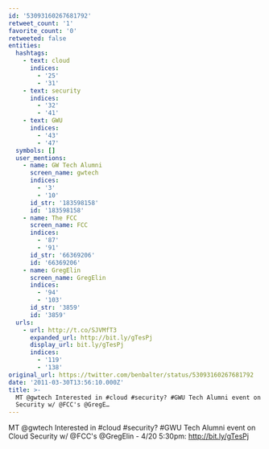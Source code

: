 ```yaml
---
id: '53093160267681792'
retweet_count: '1'
favorite_count: '0'
retweeted: false
entities:
  hashtags:
    - text: cloud
      indices:
        - '25'
        - '31'
    - text: security
      indices:
        - '32'
        - '41'
    - text: GWU
      indices:
        - '43'
        - '47'
  symbols: []
  user_mentions:
    - name: GW Tech Alumni
      screen_name: gwtech
      indices:
        - '3'
        - '10'
      id_str: '183598158'
      id: '183598158'
    - name: The FCC
      screen_name: FCC
      indices:
        - '87'
        - '91'
      id_str: '66369206'
      id: '66369206'
    - name: GregElin
      screen_name: GregElin
      indices:
        - '94'
        - '103'
      id_str: '3859'
      id: '3859'
  urls:
    - url: http://t.co/SJVMfT3
      expanded_url: http://bit.ly/gTesPj
      display_url: bit.ly/gTesPj
      indices:
        - '119'
        - '138'
original_url: https://twitter.com/benbalter/status/53093160267681792
date: '2011-03-30T13:56:10.000Z'
title: >-
  MT @gwtech Interested in #cloud #security? #GWU Tech Alumni event on Cloud
  Security w/ @FCC's @GregE…
---
```


MT @gwtech Interested in #cloud #security? #GWU Tech Alumni event on Cloud Security w/ @FCC's @GregElin - 4/20 5:30pm: http://bit.ly/gTesPj